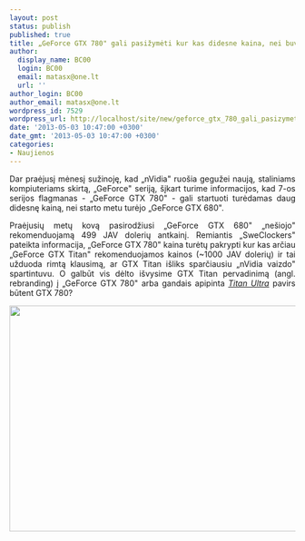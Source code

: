 ```yaml
---
layout: post
status: publish
published: true
title: „GeForce GTX 780" gali pasižymėti kur kas didesne kaina, nei buvo manoma
author:
  display_name: BC00
  login: BC00
  email: matasx@one.lt
  url: ''
author_login: BC00
author_email: matasx@one.lt
wordpress_id: 7529
wordpress_url: http://localhost/site/new/geforce_gtx_780_gali_pasizymeti_kur_kas_didesne_kaina_nei_buvo_manoma/
date: '2013-05-03 10:47:00 +0300'
date_gmt: '2013-05-03 10:47:00 +0300'
categories:
- Naujienos
---
```

<p style="text-align: justify;">
	Dar praėjusį mėnesį sužinoję, kad &bdquo;nVidia&quot; ruo&scaron;ia gegužei naują, staliniams kompiuteriams skirtą, &bdquo;GeForce&quot; seriją, &scaron;įkart turime informacijos, kad 7-os serijos flagmanas - &bdquo;GeForce GTX 780&quot; - gali startuoti turėdamas daug didesnę kainą, nei starto metu turėjo &bdquo;GeForce GTX 680&quot;.</p>
<p style="text-align: justify;">
	Praėjusių metų kovą pasirodžiusi &bdquo;GeForce GTX 680&quot; &bdquo;ne&scaron;iojo&quot; rekomenduojamą 499 JAV dolerių antkainį. Remiantis &bdquo;SweClockers&quot; pateikta informacija, &bdquo;GeForce GTX 780&quot; kaina turėtų pakrypti kur kas arčiau &bdquo;GeForce GTX Titan&quot; rekomenduojamos kainos (~1000 JAV dolerių) ir tai užduoda rimtą klausimą, ar GTX Titan i&scaron;liks sparčiausiu &bdquo;nVidia vaizdo&quot; spartintuvu. O galbūt vis dėlto i&scaron;vysime GTX Titan pervadinimą (angl. rebranding) į &bdquo;GeForce GTX 780&quot; arba gandais apipinta <a href="http://www.technews.lt/naujiena/n/a/nvidia_gali_pristatyti_ir_geforce_gtx_titan_ultra.html"><em>Titan Ultra</em></a> pavirs būtent GTX 780?</p>
<p>
	<a href="http://technews.lt/userfiles/titanpic.jpg"><img alt="" src="http://technews.lt/userfiles/titanpic.jpg" style="width: 520px; height: 398px;" /></a></p>
